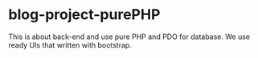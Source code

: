 # blog-project-purePHP
This is about back-end and use pure PHP and PDO for database. We use ready UIs that written with bootstrap.

